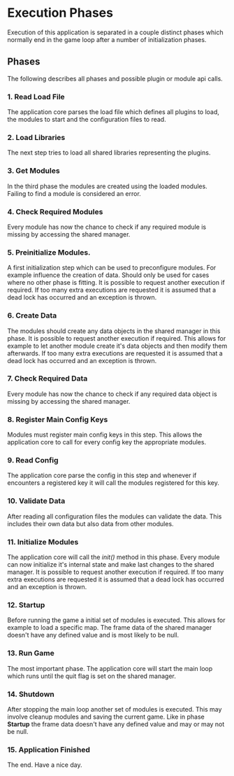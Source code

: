 # Execution Phases

Execution of this application is separated in a couple distinct phases which normally end in the game loop after a number of initialization phases.

## Phases

The following describes all phases and possible plugin or module api calls.

### 1. Read Load File

The application core parses the load file which defines all plugins to load, the modules to start and the configuration files to read.

### 2. Load Libraries

The next step tries to load all shared libraries representing the plugins.

### 3. Get Modules

In the third phase the modules are created using the loaded modules. Failing to find a module is considered an error.

### 4. Check Required Modules

Every module has now the chance to check if any required module is missing by accessing the shared manager.

### 5. Preinitialize Modules.

A first initialization step which can be used to preconfigure modules. For example influence the creation of data. Should only be used for cases where no other phase is fitting. It is possible to request another execution if required. If too many extra executions are requested it is assumed that a dead lock has occurred and an exception is thrown.

### 6. Create Data

The modules should create any data objects in the shared manager in this phase. It is possible to request another execution if required. This allows for example to let another module create it's data objects and then modify them afterwards. If too many extra executions are requested it is assumed that a dead lock has occurred and an exception is thrown.

### 7. Check Required Data

Every module has now the chance to check if any required data object is missing by accessing the shared manager.

### 8. Register Main Config Keys

Modules must register main config keys in this step. This allows the application core to call for every config key the appropriate modules.

### 9. Read Config

The application core parse the config in this step and whenever if encounters a registered key it will call the modules registered for this key.

### 10. Validate Data

After reading all configuration files the modules can validate the data. This includes their own data but also data from other modules.

### 11. Initialize Modules

The application core will call the *init()* method in this phase. Every module can now initialize it's internal state and make last changes to the shared manager. It is possible to request another execution if required. If too many extra executions are requested it is assumed that a dead lock has occurred and an exception is thrown.

### 12. Startup

Before running the game a initial set of modules is executed. This allows for example to load a specific map. The frame data of the shared manager doesn't have any defined value and is most likely to be null.

### 13. Run Game

The most important phase. The application core will start the main loop which runs until the quit flag is set on the shared manager.

### 14. Shutdown

After stopping the main loop another set of modules is executed. This may involve cleanup modules and saving the current game. Like in phase **Startup** the frame data doesn't have any defined value and may or may not be null.

### 15. Application Finished

The end. Have a nice day.
